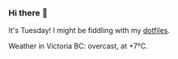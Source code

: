 ### Hi there :wave:

It's Tuesday! I might be fiddling with my [dotfiles](https://github.com/bewuethr/dotfiles).

Weather in Victoria BC: overcast, at +7°C.
